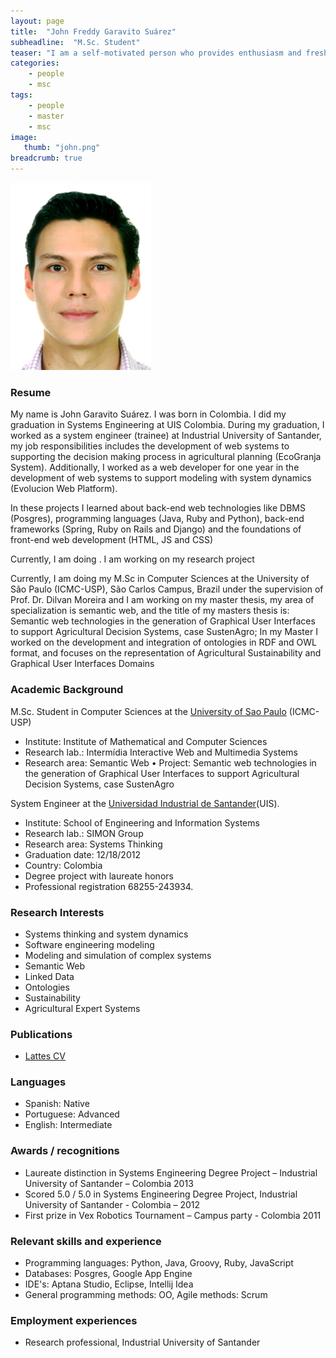 ```yaml
---
layout: page
title:  "John Freddy Garavito Suárez"
subheadline:  "M.Sc. Student"
teaser: "I am a self-motivated person who provides enthusiasm and fresh ideas, dedicated, non-conformist and passionate for my ideals. I have great interest in innovation and sustainability initiatives, through the use of ICT (information and communications technologies)"
categories:
    - people
    - msc
tags:
    - people
    - master
    - msc
image:
   thumb: "john.png"
breadcrumb: true
---
```

![John's photo](/images/john.png)

### Resume
My name is John Garavito Suárez. I was born in Colombia. I did my graduation in Systems Engineering at UIS Colombia. During my graduation, I worked as a system engineer (trainee) at Industrial University of Santander, my job responsibilities includes the development of web systems to supporting the decision making process in agricultural planning (EcoGranja System). Additionally, I worked as a web developer for one year in the development of web systems to support modeling with system dynamics (Evolucion Web Platform).

In these projects I learned about back-end web technologies like DBMS (Posgres), programming languages (Java, Ruby and Python), back-end frameworks (Spring, Ruby on Rails and Django) and the foundations of front-end web development (HTML, JS and CSS)

Currently, I am doing  .  I am working on my research project 

Currently, I am doing my M.Sc in Computer Sciences at the University of São Paulo (ICMC-USP), São Carlos Campus, Brazil under the supervision of Prof. Dr. Dilvan Moreira and I am working on my master thesis, my area of specialization is semantic web, and the title of my masters thesis is: Semantic web technologies in the generation of Graphical User Interfaces to support Agricultural Decision Systems, case SustenAgro; In my Master I worked on the development and integration of ontologies in RDF and OWL format, and focuses on the representation of Agricultural Sustainability and Graphical User Interfaces Domains


### Academic Background

M.Sc. Student in Computer Sciences at the [University of Sao Paulo](http://www.icmc.usp.br/Portal/) (ICMC-USP) 
* Institute: Institute of Mathematical and Computer Sciences
* Research lab.: Intermídia Interactive Web and Multimedia Systems
* Research area: Semantic Web
• Project: Semantic web technologies in the generation of Graphical User Interfaces to support Agricultural Decision Systems, case SustenAgro

System Engineer at the [Universidad Industrial de Santander](http://www.uis.edu.co/)(UIS). 
* Institute: School of Engineering and Information Systems
* Research lab.: SIMON Group
* Research area: Systems Thinking
* Graduation date: 12/18/2012
* Country: Colombia
* Degree project with laureate honors
* Professional registration 68255-243934.

### Research Interests
* Systems thinking and system dynamics
* Software engineering modeling
* Modeling and simulation of complex systems 
* Semantic Web 
* Linked Data
* Ontologies
* Sustainability
* Agricultural Expert Systems

### Publications
* [Lattes CV]( http://lattes.cnpq.br/5511878919605410) 

### Languages
* Spanish:		Native
* Portuguese:	Advanced
* English:		Intermediate

### Awards / recognitions

* Laureate distinction in Systems Engineering Degree Project – Industrial University of Santander – Colombia 2013
* Scored 5.0 / 5.0 in Systems Engineering Degree Project, Industrial University of Santander - Colombia – 2012
* First prize in Vex Robotics Tournament – Campus party - Colombia  2011 


### Relevant skills and experience
* Programming languages: Python, Java, Groovy, Ruby, JavaScript
* Databases: Posgres, Google App Engine
* IDE's: Aptana Studio, Eclipse, Intellij Idea
* General programming methods: OO, Agile methods: Scrum

### Employment experiences
* Research professional, Industrial University of Santander  
